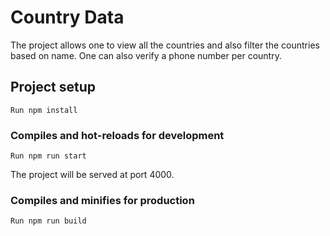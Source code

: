 # Country Data
The project allows one to view all the countries and also filter the countries based on name. One can also verify a phone number per country.
## Project setup
```
Run npm install
```

### Compiles and hot-reloads for development
```
Run npm run start
```
The project will be served at port 4000.

### Compiles and minifies for production
```
Run npm run build
```
